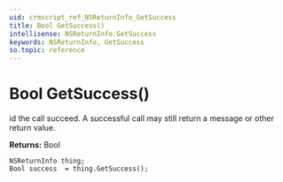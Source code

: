 ```yaml
---
uid: crmscript_ref_NSReturnInfo_GetSuccess
title: Bool GetSuccess()
intellisense: NSReturnInfo.GetSuccess
keywords: NSReturnInfo, GetSuccess
so.topic: reference
---
```


# Bool GetSuccess()

id the call succeed. A successful call may still return a message or other return value.

**Returns:** Bool

```crmscript
NSReturnInfo thing;
Bool success  = thing.GetSuccess();
```

